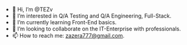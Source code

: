 - 👋 Hi, I’m @TEZv
- 👀 I’m interested in Q/A Testing and Q/A Engineering, Full-Stack.
- 🌱 I’m currently learning Front-End basics.
- 💞️ I’m looking to collaborate on the IT-Enterprise with professionals.
- 📫 How to reach me: zazera777@gmail.com.

<!---
TEZv/TEZv is a ✨ special ✨ repository because its `README.md` (this file) appears on your GitHub profile.
You can click the Preview link to take a look at your changes.
--->
